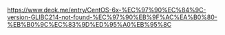 https://www.deok.me/entry/CentOS-6x-%EC%97%90%EC%84%9C-version-GLIBC214-not-found-%EC%97%90%EB%9F%AC%EA%B0%80-%EB%B0%9C%EC%83%9D%ED%95%A0%EB%95%8C
